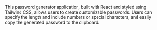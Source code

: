 This password generator application, built with React and styled using Tailwind CSS, allows users to create customizable passwords. Users can specify the length and include numbers or special characters, and easily copy the generated password to the clipboard.